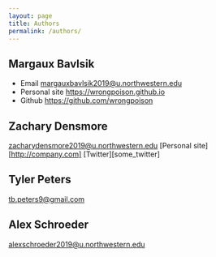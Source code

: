 ```yaml
---
layout: page
title: Authors
permalink: /authors/
---
```

## Margaux Bavlsik
- Email <margauxbavlsik2019@u.northwestern.edu>
- Personal site <https://wrongpoison.github.io>
- Github <https://github.com/wrongpoison>

## Zachary Densmore
<zacharydensmore2019@u.northwestern.edu>
[Personal site][http://company.com]
[Twitter][some_twitter]

## Tyler Peters
<tb.peters9@gmail.com>


## Alex Schroeder
<alexschroeder2019@u.northwestern.edu>